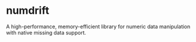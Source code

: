 # numdrift
A high-performance, memory-efficient library for numeric data manipulation with native missing data support.

